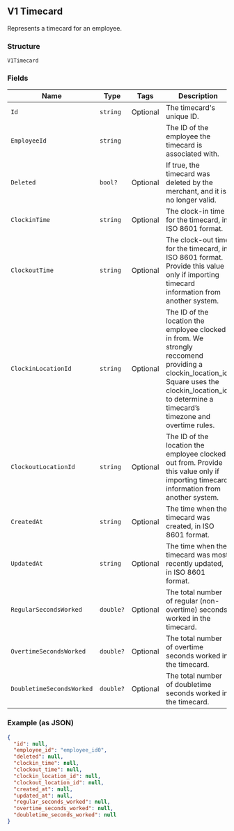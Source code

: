 ## V1 Timecard

Represents a timecard for an employee.

### Structure

`V1Timecard`

### Fields

| Name | Type | Tags | Description |
|  --- | --- | --- | --- |
| `Id` | `string` | Optional | The timecard's unique ID. |
| `EmployeeId` | `string` |  | The ID of the employee the timecard is associated with. |
| `Deleted` | `bool?` | Optional | If true, the timecard was deleted by the merchant, and it is no longer valid. |
| `ClockinTime` | `string` | Optional | The clock-in time for the timecard, in ISO 8601 format. |
| `ClockoutTime` | `string` | Optional | The clock-out time for the timecard, in ISO 8601 format. Provide this value only if importing timecard information from another system. |
| `ClockinLocationId` | `string` | Optional | The ID of the location the employee clocked in from. We strongly reccomend providing a clockin_location_id. Square uses the clockin_location_id to determine a timecard’s timezone and overtime rules. |
| `ClockoutLocationId` | `string` | Optional | The ID of the location the employee clocked out from. Provide this value only if importing timecard information from another system. |
| `CreatedAt` | `string` | Optional | The time when the timecard was created, in ISO 8601 format. |
| `UpdatedAt` | `string` | Optional | The time when the timecard was most recently updated, in ISO 8601 format. |
| `RegularSecondsWorked` | `double?` | Optional | The total number of regular (non-overtime) seconds worked in the timecard. |
| `OvertimeSecondsWorked` | `double?` | Optional | The total number of overtime seconds worked in the timecard. |
| `DoubletimeSecondsWorked` | `double?` | Optional | The total number of doubletime seconds worked in the timecard. |

### Example (as JSON)

```json
{
  "id": null,
  "employee_id": "employee_id0",
  "deleted": null,
  "clockin_time": null,
  "clockout_time": null,
  "clockin_location_id": null,
  "clockout_location_id": null,
  "created_at": null,
  "updated_at": null,
  "regular_seconds_worked": null,
  "overtime_seconds_worked": null,
  "doubletime_seconds_worked": null
}
```


